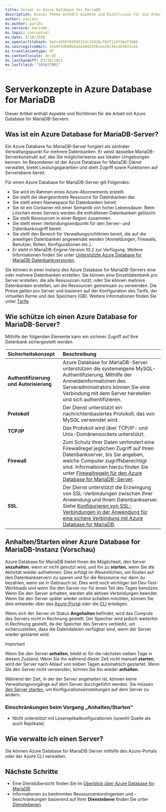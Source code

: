 ```yaml
---
title: Server in Azure Database for MariaDB
description: Dieses Thema enthält Aspekte und Richtlinien für die Arbeit mit Azure Database for MariaDB-Servern.
author: savjani
ms.author: pariks
ms.service: mariadb
ms.topic: conceptual
ms.date: 3/18/2020
ms.openlocfilehash: 9a5cd55576d505114c15028cf637114f3baf7668
ms.sourcegitcommit: 32e0fedb80b5a5ed0d2336cea18c3ec3b5015ca1
ms.translationtype: HT
ms.contentlocale: de-DE
ms.lasthandoff: 03/30/2021
ms.locfileid: "105627981"
---
```

# <a name="server-concepts-in-azure-database-for-mariadb"></a>Serverkonzepte in Azure Database for MariaDB
Dieser Artikel enthält Aspekte und Richtlinien für die Arbeit mit Azure Database for MariaDB-Servern.

## <a name="what-is-an-azure-database-for-mariadb-server"></a>Was ist ein Azure Database for MariaDB-Server?

Ein Azure Database for MariaDB-Server fungiert als zentraler Verwaltungspunkt für mehrere Datenbanken. Er weist dasselbe MariaDB-Serverkonstrukt auf, das Sie möglicherweise aus lokalen Umgebungen kennen. Im Besonderen ist der Azure Database for MariaDB-Dienst verwaltet, bietet Leistungsgarantien und stellt Zugriff sowie Funktionen auf Serverebene bereit.

Für einen Azure Database for MariaDB-Server gilt Folgendes:

- Sie wird im Rahmen eines Azure-Abonnements erstellt.
- Sie stellt die übergeordnete Ressource für Datenbanken dar.
- Sie stellt einen Namespace für Datenbanken bereit.
- Sie ist ein Container mit einer Semantik von hoher Lebensdauer. Beim Löschen eines Servers werden die enthaltenen Datenbanken gelöscht.
- Sie stellt Ressourcen in einer Region zusammen.
- Sie stellt einen Verbindungsendpunkt für den Server- und Datenbankzugriff bereit.
- Sie stellt den Bereich für Verwaltungsrichtlinien bereit, die auf die jeweiligen Datenbanken angewendet werden (Anmeldungen, Firewalls, Benutzer, Rollen, Konfigurationen etc.).
- Er steht in MariaDB-Engine-Version 10.2 zur Verfügung. Weitere Informationen finden Sie unter [Unterstützte Azure Database for MariaDB-Datenbankversionen](./concepts-supported-versions.md).

Sie können in einer Instanz des Azure Database for MariaDB-Servers eine oder mehrere Datenbanken erstellen. Sie können eine Einzeldatenbank pro Server erstellen, die alle Ressourcen nutzt, oder Sie können mehrere Datenbanken erstellen, um die Ressourcen gemeinsam zu verwenden. Die Preise gelten pro Server und basieren auf der Konfiguration des Tarifs, der virtuellen Kerne und des Speichers (GB). Weitere Informationen finden Sie unter [Tarife](./concepts-pricing-tiers.md).

## <a name="how-do-i-secure-an-azure-database-for-mariadb-server"></a>Wie schütze ich einen Azure Database for MariaDB-Server?

Mithilfe der folgenden Elemente kann ein sicherer Zugriff auf Ihre Datenbank sichergestellt werden.

| Sicherheitskonzept | Beschreibung |
| :-- | :-- |
| **Authentifizierung und Autorisierung** | Azure Database for MariaDB-Server unterstützen die systemeigene MySQL-Authentifizierung. Mithilfe der Anmeldeinformationen des Serveradministrators können Sie eine Verbindung mit dem Server herstellen und sich authentifizieren. |
| **Protokoll** | Der Dienst unterstützt ein nachrichtenbasiertes Protokoll, das von MySQL verwendet wird. |
| **TCP/IP** | Das Protokoll wird über TCP/IP- und Unix-Domänensockets unterstützt. |
| **Firewall** | Zum Schutz Ihrer Daten verhindert eine Firewallregel jeglichen Zugriff auf Ihren Datenbankserver, bis Sie angeben, welche Computer zugriffsberechtigt sind. Informationen hierzu finden Sie unter [Firewallregeln für den Azure Database for MariaDB-Server](./concepts-firewall-rules.md). |
| **SSL** | Der Dienst unterstützt die Erzwingung von SSL-Verbindungen zwischen Ihrer Anwendung und Ihrem Datenbankserver. Siehe [Konfigurieren von SSL-Verbindungen in der Anwendung für eine sichere Verbindung mit Azure Database for MariaDB](./howto-configure-ssl.md). |

## <a name="stopstart-an-azure-database-for-mariadb-preview"></a>Anhalten/Starten einer Azure Database for MariaDB-Instanz (Vorschau)
Azure Database for MariaDB bietet Ihnen die Möglichkeit, den Server **anzuhalten**, wenn er nicht genutzt wird, und ihn zu **starten**, wenn Sie die Aktivität wieder aufnehmen. Dies erfolgt im Wesentlichen, um Kosten auf den Datenbankservern zu sparen und für die Ressource nur dann zu bezahlen, wenn sie in Gebrauch ist. Dies wird noch wichtiger bei Dev-Test-Workloads und wenn Sie den Server nur für einen Teil des Tages benutzen. Wenn Sie den Server anhalten, werden alle aktiven Verbindungen beendet. Wenn Sie den Server später wieder online schalten möchten, können Sie dies entweder über das [Azure-Portal](../mysql/how-to-stop-start-server.md) oder die [CLI](../mysql/how-to-stop-start-server.md) erledigen.

Wenn sich der Server im Status **Angehalten** befindet, wird das Compute des Servers nicht in Rechnung gestellt. Der Speicher wird jedoch weiterhin in Rechnung gestellt, da der Speicher des Servers verbleibt, um sicherzustellen, dass die Datendateien verfügbar sind, wenn der Server wieder gestartet wird.

> [!IMPORTANT]
> Wenn Sie den Server **anhalten**, bleibt er für die nächsten sieben Tage in diesem Zustand. Wenn Sie ihn während dieser Zeit nicht manuell **starten**, wird der Server nach Ablauf von sieben Tagen automatisch gestartet. Wenn Sie den Server nicht verwenden, können Sie ihn wieder **anhalten**.

Während der Zeit, in der der Server angehalten ist, können keine Verwaltungsvorgänge auf dem Server durchgeführt werden. Sie müssen [den Server starten](../mysql/how-to-stop-start-server.md), um Konfigurationseinstellungen auf dem Server zu ändern.

### <a name="limitations-of-stopstart-operation"></a>Einschränkungen beim Vorgang „Anhalten/Starten“
- Nicht unterstützt mit Lesereplikatkonfigurationen (sowohl Quelle als auch Replikate).

## <a name="how-do-i-manage-a-server"></a>Wie verwalte ich einen Server?
Sie können Azure Database for MariaDB-Server mithilfe des Azure-Portals oder der Azure CLI verwalten.

## <a name="next-steps"></a>Nächste Schritte
- Eine Dienstübersicht finden Sie im [Überblick über Azure Database for MariaDB](./overview.md).
- Informationen zu bestimmten Ressourcenkontingenten und -beschränkungen basierend auf Ihrer **Dienstebene** finden Sie unter [Dienstebenen](./concepts-pricing-tiers.md).

<!-- - For information about connecting to the service, see [Connection libraries for Azure Database for MariaDB](./concepts-connection-libraries.md). -->
